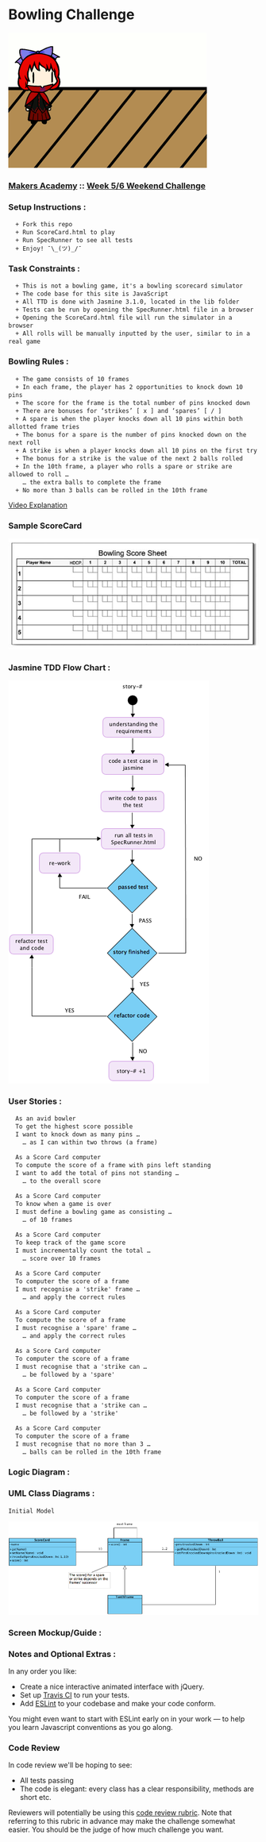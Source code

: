 
Bowling Challenge
=================

![JustBecause](images/ThisOneIsForYou_Rob.gif)

### [Makers Academy](https://makers.tech/) :: [Week 5/6 Weekend Challenge](https://github.com/makersacademy/bowling-challenge)


### Setup Instructions :

```
  + Fork this repo
  + Run ScoreCard.html to play
  + Run SpecRunner to see all tests
  + Enjoy! ¯\_(ツ)_/¯
```

### Task Constraints :

```
  + This is not a bowling game, it's a bowling scorecard simulator
  + The code base for this site is JavaScript
  + All TTD is done with Jasmine 3.1.0, located in the lib folder
  + Tests can be run by opening the SpecRunner.html file in a browser
  + Opening the ScoreCard.html file will run the simulator in a browser
  + All rolls will be manually inputted by the user, similar to in a real game
```
### Bowling Rules :

```
  + The game consists of 10 frames
  + In each frame, the player has 2 opportunities to knock down 10 pins
  + The score for the frame is the total number of pins knocked down
  + There are bonuses for ‘strikes’ [ x ] and ‘spares’ [ / ]
  + A spare is when the player knocks down all 10 pins within both allotted frame tries
  + The bonus for a spare is the number of pins knocked down on the next roll
  + A strike is when a player knocks down all 10 pins on the first try
  + The bonus for a strike is the value of the next 2 balls rolled
  + In the 10th frame, a player who rolls a spare or strike are allowed to roll …
    … the extra balls to complete the frame
  + No more than 3 balls can be rolled in the 10th frame
```
[Video Explanation](https://www.youtube.com/watch?v=aBe71sD8o8c)


### Sample ScoreCard
![Ten Pin ScoreCard Example](images/BowlingScoreCard.jpg)

### Jasmine TDD Flow Chart :
![TDD Flow Diagram](images/TDD_FlowChart.png)

### User Stories :

```
  As an avid bowler
  To get the highest score possible
  I want to knock down as many pins …
    … as I can within two throws (a frame)
```

```
  As a Score Card computer
  To compute the score of a frame with pins left standing
  I want to add the total of pins not standing …
    … to the overall score
```

```
  As a Score Card computer
  To know when a game is over
  I must define a bowling game as consisting …
    … of 10 frames
```

```
  As a Score Card computer
  To keep track of the game score
  I must incrementally count the total …
    … score over 10 frames
```

```
  As a Score Card computer
  To computer the score of a frame
  I must recognise a 'strike' frame …
    … and apply the correct rules
```

```
  As a Score Card computer
  To compute the score of a frame
  I must recognise a 'spare' frame …
    … and apply the correct rules
```

```
  As a Score Card computer
  To computer the score of a frame
  I must recognise that a 'strike can …
    … be followed by a 'spare'
```

```
  As a Score Card computer
  To computer the score of a frame
  I must recognise that a 'strike can …
    … be followed by a 'strike'
```

```
  As a Score Card computer
  To computer the score of a frame
  I must recognise that no more than 3 …
    … balls can be rolled in the 10th frame
```


### Logic Diagram :


### UML Class Diagrams :

```
Initial Model
```
![Ten Pin UML Diagram](images/BowlingChallenge.png)

### Screen Mockup/Guide :


### Notes and Optional Extras :

In any order you like:

* Create a nice interactive animated interface with jQuery.
* Set up [Travis CI](https://travis-ci.org) to run your tests.
* Add [ESLint](http://eslint.org/) to your codebase and make your code conform.

You might even want to start with ESLint early on in your work — to help you
learn Javascript conventions as you go along.


### Code Review

In code review we'll be hoping to see:

* All tests passing
* The code is elegant: every class has a clear responsibility, methods are short etc.

Reviewers will potentially be using this [code review rubric](docs/review.md).  Note that referring to this rubric in advance may make the challenge somewhat easier.  You should be the judge of how much challenge you want.
